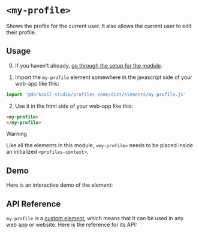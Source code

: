 # `<my-profile>`

Shows the profile for the current user. It also allows the current user to edit their profile.

## Usage

0. If you haven't already, [go through the setup for the module](/setup).

1. Import the `my-profile` element somewhere in the javascript side of your web-app like this:

```js
import '@darksoil-studio/profiles-zome/dist/elements/my-profile.js'
```

2. Use it in the html side of your web-app like this:

```html
<my-profile>
</my-profile>
```

> [!WARNING]
> Like all the elements in this module, `<my-profile>` needs to be placed inside an initialized `<profiles-context>`.

## Demo

Here is an interactive demo of the element:

<element-demo>
</element-demo>

<script setup>
import { onMounted } from 'vue'
import {
  ProfilesZomeMock,
  demoProfiles,
} from "../../ui/src/mocks.ts";
import { ProfilesStore } from "../../ui/src/profiles-store.ts";
import { ProfilesClient } from "../../ui/src/profiles-client.ts";
import { decodeHashFromBase64, encodeHashToBase64 } from '@holochain/client';
import { render } from 'lit';
import { html, unsafeStatic } from "lit/static-html.js";

onMounted(async () => {
  // Elements need to be imported on the client side, not the SSR side
  // Reference: https://vitepress.dev/guide/ssr-compat#importing-in-mounted-hook
  await import('@api-viewer/docs/lib/api-docs.js');
  await import('@api-viewer/demo/lib/api-demo.js');
  await import('../../ui/src/elements/profiles-context.ts');
  await import('../../ui/src/elements/my-profile.ts');

  const profiles = await demoProfiles();
  const myPubKey = Array.from(profiles.keys())[0];
  const mock = new ProfilesZomeMock(profiles, myPubKey);
  const client = new ProfilesClient(mock, "lobby");
  const store = new ProfilesStore(client);
    
  render(html`
    <profiles-context .store=${store}>
      <api-demo src="custom-elements.json" only="my-profile" exclude-knobs="store">
        <template data-element="my-profile" data-target="host">
          <my-profile>
          </my-profile>
        </template>
      </api-demo>
    </profiles-context>`,
    document.querySelector('element-demo')
  );
});

</script>

## API Reference

`my-profile` is a [custom element](https://web.dev/articles/custom-elements-v1), which means that it can be used in any web app or website. Here is the reference for its API:

<api-docs src="custom-elements.json" only="my-profile">
</api-docs>
